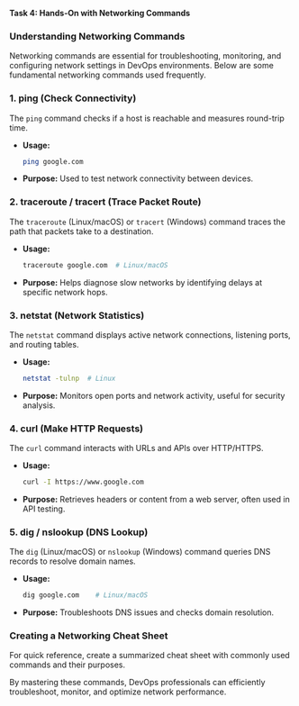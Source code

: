 **Task 4: Hands-On with Networking Commands**

### Understanding Networking Commands
Networking commands are essential for troubleshooting, monitoring, and configuring network settings in DevOps environments. Below are some fundamental networking commands used frequently.

### **1. ping** (Check Connectivity)
The `ping` command checks if a host is reachable and measures round-trip time.
- **Usage:**
  ```sh
  ping google.com
  ```
- **Purpose:** Used to test network connectivity between devices.

### **2. traceroute / tracert** (Trace Packet Route)
The `traceroute` (Linux/macOS) or `tracert` (Windows) command traces the path that packets take to a destination.
- **Usage:**
  ```sh
  traceroute google.com  # Linux/macOS
  
  ```
- **Purpose:** Helps diagnose slow networks by identifying delays at specific network hops.

### **3. netstat** (Network Statistics)
The `netstat` command displays active network connections, listening ports, and routing tables.
- **Usage:**
  ```sh
  netstat -tulnp  # Linux

  ```
- **Purpose:** Monitors open ports and network activity, useful for security analysis.

### **4. curl** (Make HTTP Requests)
The `curl` command interacts with URLs and APIs over HTTP/HTTPS.
- **Usage:**
  ```sh
  curl -I https://www.google.com
  ```
- **Purpose:** Retrieves headers or content from a web server, often used in API testing.

### **5. dig / nslookup** (DNS Lookup)
The `dig` (Linux/macOS) or `nslookup` (Windows) command queries DNS records to resolve domain names.
- **Usage:**
  ```sh
  dig google.com    # Linux/macOS
  
  ```
- **Purpose:** Troubleshoots DNS issues and checks domain resolution.

### **Creating a Networking Cheat Sheet**
For quick reference, create a summarized cheat sheet with commonly used commands and their purposes.

By mastering these commands, DevOps professionals can efficiently troubleshoot, monitor, and optimize network performance.

